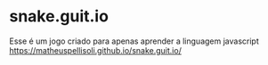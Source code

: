 # snake.guit.io
Esse é um jogo criado para apenas aprender a linguagem javascript
https://matheuspellisoli.github.io/snake.guit.io/
